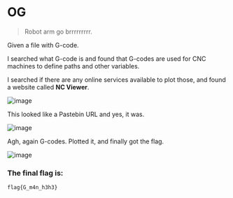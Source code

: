 # OG
> Robot arm go brrrrrrrrr.

Given a file with G-code.

I searched what G-code is and found that G-codes are used for CNC machines to define paths and other variables.

I searched if there are any online services available to plot those, and found a website called **NC Viewer**.

![image](https://github.com/user-attachments/assets/b323f08f-137b-4f3e-913a-96fbedb7524e)

This looked like a Pastebin URL and yes, it was.

![image](https://github.com/user-attachments/assets/f101404e-fe72-4dff-8ab0-f459a078b3d7)

Agh, again G-codes. Plotted it, and finally got the flag.

![image](https://github.com/user-attachments/assets/76e7a5a8-3eea-4dc7-8d8b-18bfda1e3609)

### The final flag is:
```bash
flag{G_m4n_h3h3}
```
